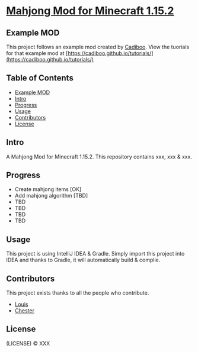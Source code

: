 # [Mahjong Mod for Minecraft 1.15.2](https://github.com/yunagi7/MahjongMod/)

## Example MOD

This project follows an example mod created by [Cadiboo](https://github.com/Cadiboo).
View the tuorials for that example mod at [https://cadiboo.github.io/tutorials/](https://cadiboo.github.io/tutorials/)

## Table of Contents

- [Example MOD](#example-mod)
- [Intro](#intro)
- [Progress](#progress)
- [Usage](#usage)
- [Contributors](#contributors)
- [License](#license)

## Intro 

A Mahjong Mod for Minecraft 1.15.2. This repository contains xxx, xxx & xxx.

## Progress

- Create mahjong items [OK]
- Add mahjong algorithm [TBD]
- TBD
- TBD
- TBD
- TBD

## Usage

This project is using IntelliJ IDEA & Gradle. Simply import this project into IDEA and thanks to Gradle, it will automatically build & complie.

## Contributors

This project exists thanks to all the people who contribute.
- [Louis](https://github.com/Hedgeh09)
- [Chester](https://github.com/yunagi7)

## License

(LICENSE) © XXX

